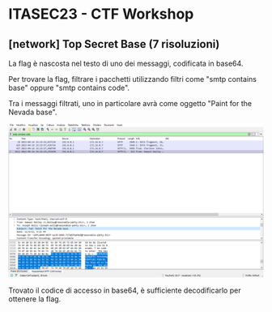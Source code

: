 # ITASEC23 - CTF Workshop

## [network] Top Secret Base (7 risoluzioni)

La flag è nascosta nel testo di uno dei messaggi, codificata in base64.

Per trovare la flag, filtrare i pacchetti utilizzando filtri come "smtp contains base" oppure "smtp contains code".

Tra i messaggi filtrati, uno in particolare avrà come oggetto "Paint for the Nevada base".

![filter](writeup/filter.png)

Trovato il codice di accesso in base64, è sufficiente decodificarlo per ottenere la flag.
